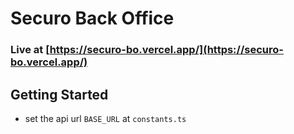 # Securo Back Office

### Live at [https://securo-bo.vercel.app/](https://securo-bo.vercel.app/)

## Getting Started

- set the api url `BASE_URL` at `constants.ts`

